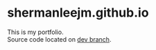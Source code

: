 # shermanleejm.github.io
This is my portfolio.  
Source code located on [dev branch](https://github.com/shermanleejm/shermanleejm.github.io/tree/dev).

